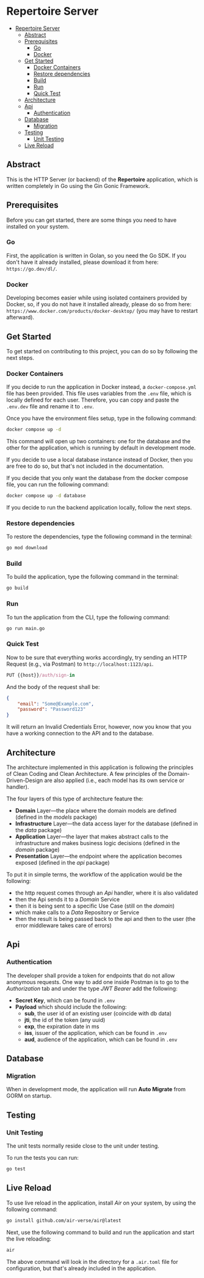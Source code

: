 # Repertoire Server

* [Repertoire Server](#repertoire-server)
  * [Abstract](#abstract)
  * [Prerequisites](#prerequisites)
    * [Go](#go)
    * [Docker](#docker)
  * [Get Started](#get-started)
    * [Docker Containers](#docker-containers)
    * [Restore dependencies](#restore-dependencies)
    * [Build](#build)
    * [Run](#run)
    * [Quick Test](#quick-test)
  * [Architecture](#architecture)
  * [Api](#api)
    * [Authentication](#authentication)
  * [Database](#database)
    * [Migration](#migration)
  * [Testing](#testing)
    * [Unit Testing](#unit-testing)
  * [Live Reload](#live-reload)

## Abstract

This is the HTTP Server (or backend) of the **Repertoire** application, 
which is written completely in Go using the Gin Gonic Framework.

## Prerequisites

Before you can get started, there are some things you need to have installed on your system.

### Go

First, the application is written in Golan, so you need the Go SDK.
If you don't have it already installed, please download it from here: `https://go.dev/dl/`.

### Docker

Developing becomes easier while using isolated containers provided by Docker, so,
if you do not have it installed already, please do so from here:
`https://www.docker.com/products/docker-desktop/` (you may have to restart afterward).

## Get Started

To get started on contributing to this project, you can do so by following the next steps.

### Docker Containers

If you decide to run the application in Docker instead, a `docker-compose.yml` file has been provided.
This file uses variables from the `.env` file, which is locally defined for each user.
Therefore, you can copy and paste the `.env.dev` file and rename it to `.env`.

Once you have the environment files setup, type in the following command:

```sh
docker compose up -d
```

This command will open up two containers: one for the database and the other for the application,
which is running by default in development mode.

If you decide to use a local database instance instead of Docker, then you are free to do so, 
but that's not included in the documentation.

If you decide that you only want the database from the docker compose file, you can run the following command:

```sh
docker compose up -d database
```

If you decide to run the backend application locally, follow the next steps.

### Restore dependencies

To restore the dependencies, type the following command in the terminal:

```sh
go mod download
```

### Build

To build the application, type the following command in the terminal:

```sh
go build
```

### Run

To tun the application from the CLI, type the following command:

```sh
go run main.go
```

### Quick Test

Now to be sure that everything works accordingly, try sending an HTTP Request (e.g., via Postman) to
`http://localhost:1123/api`.

```js
PUT {{host}}/auth/sign-in
```

And the body of the request shall be:

```json
{
    "email": "Some@Example.com",
    "password": "Password123"
}
```

It will return an Invalid Credentials Error, however,
now you know that you have a working connection to the API and to the database.

## Architecture

The architecture implemented in this application is following the principles of Clean Coding and Clean Architecture.
A few principles of the Domain-Driven-Design are also applied (i.e., each model has its own service or handler).

The four layers of this type of architecture feature the:
- **Domain** Layer—the place where the domain models are defined (defined in the _models_ package)
- **Infrastructure** Layer—the data access layer for the database (defined in the _data_ package)
- **Application** Layer—the layer that makes abstract calls to the infrastructure and makes business logic decisions 
(defined in the _domain_ package)
- **Presentation** Layer—the endpoint where the application becomes exposed (defined in the _api_ package)

To put it in simple terms, the workflow of the application would be the following:
- the http request comes through an _Api_ handler, where it is also validated
- then the Api sends it to a _Domain_ Service
- then it is being sent to a specific Use Case (still on the _domain_)
- which make calls to a _Data_ Repository or Service
- then the result is being passed back to the api and then to the user (the error middleware takes care of errors)

## Api

### Authentication

The developer shall provide a token for endpoints that do not allow anonymous requests.
One way to add one inside Postman is to go to the *Authorization* tab and under the type *JWT Bearer* add the following:
- **Secret Key**, which can be found in `.env`
- **Payload** which should include the following:
  - **sub**, the user id of an existing user (coincide with db data)
  - **jti**, the id of the token (any uuid)
  - **exp**, the expiration date in ms
  - **iss**, issuer of the application, which can be found in `.env`
  - **aud**, audience of the application, which can be found in `.env`

## Database

### Migration

When in development mode, the application will run **Auto Migrate** from GORM on startup.

## Testing

### Unit Testing

The unit tests normally reside close to the unit under testing.

To run the tests you can run:

```sh
go test
```

## Live Reload

To use live reload in the application, install *Air* on your system, by using the following command:

```sh
go install github.com/air-verse/air@latest
```

Next, use the following command to build and run the application and start the live reloading:

```sh
air
```

The above command will look in the directory for a `.air.toml` file for configuration, 
but that's already included in the application.